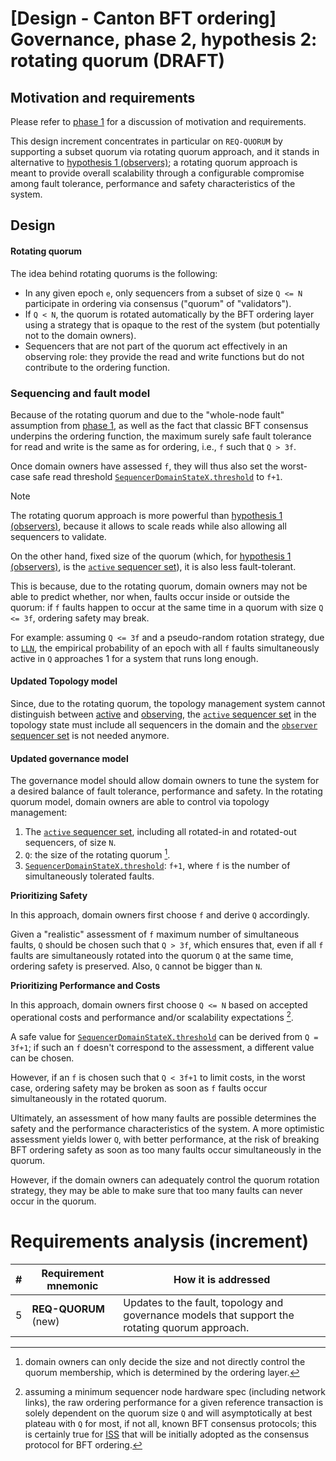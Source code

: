 # \[Design - Canton BFT ordering\] Governance, phase 2, hypothesis 2: rotating quorum (DRAFT)

## Motivation and requirements

Please refer to [phase 1] for a discussion of motivation and requirements.

This design increment concentrates in particular on `REQ-QUORUM` by supporting a subset quorum via rotating quorum
approach, and it stands in alternative to [hypothesis 1 \(observers\)]; a rotating quorum approach is meant to provide
overall scalability through a configurable compromise among fault tolerance, performance and safety characteristics
of the system.

## Design

#### Rotating quorum

The idea behind rotating quorums is the following:

- In any given epoch `e`, only sequencers from a subset of size `Q <= N` participate in ordering via consensus
  ("quorum" of "validators").
- If `Q < N`, the quorum is rotated automatically by the BFT ordering layer using a strategy that is opaque
  to the rest of the system (but potentially not to the domain owners).
- Sequencers that are not part of the quorum act effectively in an observing role: they provide the read and write
  functions but do not contribute to the ordering function.

### Sequencing and fault model

Because of the rotating quorum and due to the "whole-node fault" assumption from [phase 1], as well as the fact that
classic BFT consensus underpins the ordering function, the maximum surely safe fault tolerance for read and write
is the same as for ordering, i.e., `f` such that `Q > 3f`.

Once domain owners have assessed `f`, they will thus also set the worst-case safe read threshold
[`SequencerDomainStateX.threshold`] to `f+1`.

> [!NOTE]
>   The rotating quorum approach is more powerful than [hypothesis 1 \(observers\)], because it allows to scale
>   reads while also allowing all sequencers to validate.
>
>   On the other hand, fixed size of the quorum (which, for [hypothesis 1 \(observers\)], is the
>   [`active` sequencer set]), it is also less fault-tolerant.
>
>   This is because, due to the rotating quorum, domain owners may not be able to predict whether, nor when, faults
>   occur inside or outside the quorum: if `f` faults happen to occur at the same time in a quorum with size
>   `Q <= 3f`, ordering safety may break.
>
>   For example: assuming `Q <= 3f` and a pseudo-random rotation strategy, due to [`LLN`], the empirical probability
>   of an epoch with all `f` faults simultaneously active in `Q` approaches 1 for a system that runs long enough.

#### Updated Topology model

Since, due to the rotating quorum, the topology management system cannot distinguish between
[active][`active` sequencer set] and [observing][`observer` sequencer set], the [`active` sequencer set]
in the topology state must include all sequencers in the domain and the [`observer` sequencer set] is not
needed anymore.

#### Updated governance model

The governance model should allow domain owners to tune the system for a desired balance of fault tolerance,
performance and safety. In the rotating quorum model, domain owners are able to control via topology management:

1. The [`active` sequencer set], including all rotated-in and rotated-out sequencers, of size `N`.
1. `Q`: the size of the rotating quorum [^1].
1. [`SequencerDomainStateX.threshold`]: `f+1`, where `f` is the number of simultaneously tolerated faults.

**Prioritizing Safety**

In this approach, domain owners first choose `f` and derive `Q` accordingly.

Given a "realistic" assessment of `f` maximum number of simultaneous faults, `Q` should be chosen such that
`Q > 3f`, which ensures that, even if all `f` faults are simultaneously rotated into the quorum `Q` at the same time,
ordering safety is preserved. Also, `Q` cannot be bigger than `N`.

**Prioritizing Performance and Costs**

In this approach, domain owners first choose `Q <= N` based on accepted operational costs and performance and/or
scalability expectations [^2].

A safe value for [`SequencerDomainStateX.threshold`] can be derived from `Q = 3f+1`; if such an `f` doesn't correspond
to the assessment, a different value can be chosen.

However, if an `f` is chosen such that `Q < 3f+1` to limit costs, in the worst case, ordering safety may be broken
as soon as `f` faults occur simultaneously in the rotated quorum.

Ultimately, an assessment of how many faults are possible determines the safety and the performance characteristics
of the system. A more optimistic assessment yields lower `Q`, with better performance, at the risk of breaking BFT
ordering safety as soon as too many faults occur simultaneously in the quorum.

However, if the domain owners can adequately control the quorum rotation strategy, they may be able to make sure
that too many faults can never occur in the quorum.

[^1]: domain owners can only decide the size and not directly control the quorum membership, which is determined by
  the ordering layer.
[^2]: assuming a minimum sequencer node hardware spec (including network links), the raw ordering
performance for a given reference transaction is solely dependent on the quorum size `Q` and will asymptotically
at best plateau with `Q` for most, if not all, known BFT consensus protocols; this is certainly true for
[ISS] that will be initially adopted as the consensus protocol for BFT ordering.

# Requirements analysis (increment)

| # | Requirement mnemonic | How it is addressed                                                                             |
|---|----------------------|-------------------------------------------------------------------------------------------------|
| 5 | **REQ-QUORUM** (new) | Updates to the fault, topology and governance models that support the rotating quorum approach. |

[phase 1]: 2023Q3_007-BFT-governance-phase1.md
[hypothesis 1 \(observers\)]: 2023Q4_008-BFT-governance-phase2-hypothesis1-observers.md
[ISS]: https://arxiv.org/abs/2203.05681
[`SequencerDomainStateX.threshold`]: https://github.com/DACH-NY/canton/blob/efee2ded6b96115f3ce1f077c1bef2af018df026/community/base/src/main/protobuf/com/digitalasset/canton/protocol/v2/topology.proto#L234
[`active` sequencer set]: https://github.com/DACH-NY/canton/blob/efee2ded6b96115f3ce1f077c1bef2af018df026/community/base/src/main/protobuf/com/digitalasset/canton/protocol/v2/topology.proto#L236
[`observer` sequencer set]: https://github.com/DACH-NY/canton/blob/efee2ded6b96115f3ce1f077c1bef2af018df026/community/base/src/main/protobuf/com/digitalasset/canton/protocol/v2/topology.proto#L238
[`LLN`]: https://en.wikipedia.org/wiki/Law_of_large_numbers
